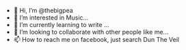 - 👋 Hi, I’m @thebigpea
- 👀 I’m interested in Music...
- 🌱 I’m currently learning to write ...
- 💞️ I’m looking to collaborate with other people like me...
- 📫 How to reach me on facebook, just search Dun The Veil

<!---
thebigpea/thebigpea is a ✨ special ✨ repository because its `README.md` (this file) appears on your GitHub profile.
You can click the Preview link to take a look at your changes.
--->
